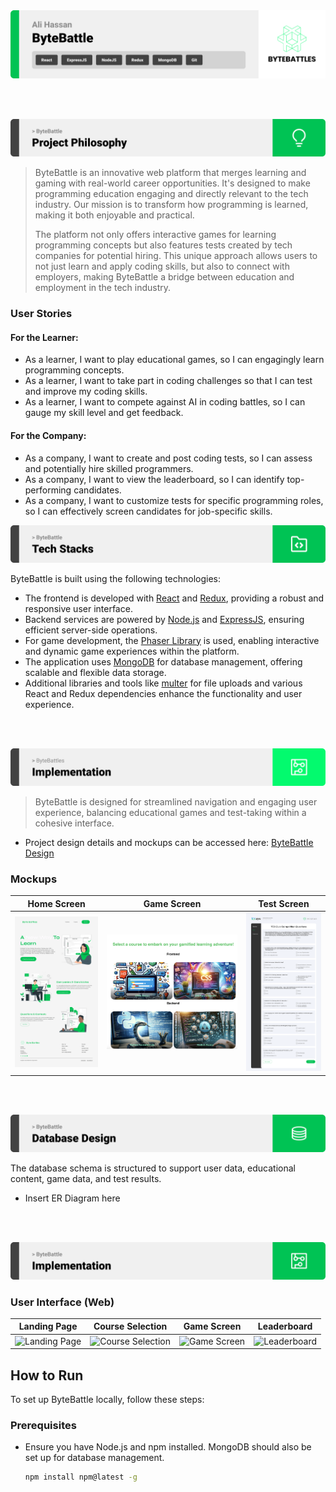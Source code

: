 <img src="./Readme/title1.svg"/>

<br><br>

<!-- project philosophy -->
<img src="./Readme/title2.svg"/>

>ByteBattle is an innovative web platform that merges learning and gaming with real-world career opportunities. It's designed to make programming education engaging and directly relevant to the tech industry. Our mission is to transform how programming is learned, making it both enjoyable and practical.
>
>The platform not only offers interactive games for learning programming concepts but also features tests created by tech companies for potential hiring. This unique approach allows users to not just learn and apply coding skills, but also to connect with employers, making ByteBattle a bridge between education and employment in the tech industry.

### User Stories

#### For the Learner:
- As a learner, I want to play educational games, so I can engagingly learn programming concepts.
- As a learner, I want to take part in coding challenges so that I can test and improve my coding skills.
- As a learner, I want to compete against AI in coding battles, so I can gauge my skill level and get feedback.

#### For the Company:
- As a company, I want to create and post coding tests, so I can assess and potentially hire skilled programmers.
- As a company, I want to view the leaderboard, so I can identify top-performing candidates.
- As a company, I want to customize tests for specific programming roles, so I can effectively screen candidates for job-specific skills.

<!-- Tech stack -->
<img src="./Readme/title3.svg"/>

ByteBattle is built using the following technologies:

- The frontend is developed with [React](https://reactjs.org/) and [Redux](https://redux.js.org/), providing a robust and responsive user interface.
- Backend services are powered by [Node.js](https://nodejs.org/) and [ExpressJS](https://expressjs.com/), ensuring efficient server-side operations.
- For game development, the [Phaser Library](https://phaser.io/) is used, enabling interactive and dynamic game experiences within the platform.
- The application uses [MongoDB](https://www.mongodb.com/) for database management, offering scalable and flexible data storage.
- Additional libraries and tools like [multer](https://www.npmjs.com/package/multer) for file uploads and various React and Redux dependencies enhance the functionality and user experience.

<br><br>
<!-- UI UX -->
<img src="./Readme/title4.svg"/>

>ByteBattle is designed for streamlined navigation and engaging user experience, balancing educational games and test-taking within a cohesive interface. 

- Project design details and mockups can be accessed here: [ByteBattle Design](https://www.figma.com/file/Mdc8gQ2xi0AxRRoH5NYAw0/ByteBattles?type=design&mode=design&t=8vw1uRceK4v53QHN-1)


### Mockups

| Home Screen | Game Screen | Test Screen |
| --- | --- | --- |
| ![Home Screen](./Readme/Landing%20Page.svg) | ![Game Screen](./Readme/Course%20Screen.png) | ![Test Screen](./Readme/Mcq.svg) |

<br><br>

<!-- Database Design -->
<img src="./Readme/title5.svg"/>

The database schema is structured to support user data, educational content, game data, and test results.

- Insert ER Diagram here

<br><br>


<!-- Implementation -->
<img src="./Readme/title6.svg"/>

### User Interface (Web)

| Landing Page | Course Selection | Game Screen | Leaderboard |
| --- | --- | --- | --- |
| ![Landing Page](https://placehold.co/900x1600) | ![Course Selection](https://placehold.co/900x1600) | ![Game Screen](https://placehold.co/900x1600) | ![Leaderboard](https://placehold.co/900x1600) |

<!-- Additional Sections -->
<!-- Sections like Prompt Engineering, AWS Deployment, and Unit Testing can be added based on your project's specific features and technical aspects. -->

<!-- How to run -->
## How to Run

To set up ByteBattle locally, follow these steps:

### Prerequisites

- Ensure you have Node.js and npm installed. MongoDB should also be set up for database management.
  ```sh
  npm install npm@latest -g
